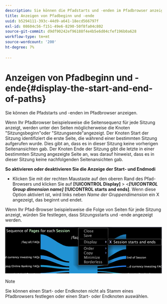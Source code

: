 ```yaml
---
description: Sie können die Pfadstarts und -enden im Pfadbrowser anzeigen.
title: Anzeigen von Pfadbeginn und -ende
uuid: b5294111-393c-44d9-a641-18ecd566797f
exl-id: 08604c56-f151-49e6-8290-50f8fa04c802
source-git-commit: d9df90242ef96188f4e4b5e6d04cfef196b0a628
workflow-type: tm+mt
source-wordcount: '200'
ht-degree: 7%

---
```


# Anzeigen von Pfadbeginn und -ende{#display-the-start-and-end-of-paths}

Sie können die Pfadstarts und -enden im Pfadbrowser anzeigen.

Wenn Ihr Pfadbrowser beispielsweise die Seitensequenz für jede Sitzung anzeigt, werden unter den Seiten möglicherweise die Knoten &quot;Sitzungsbeginn&quot;oder &quot;Sitzungsende&quot;angezeigt. Der Knoten Start der Sitzung identifiziert die erste Seite, die während einer bestimmten Sitzung aufgerufen wurde. Dies gibt an, dass es in dieser Sitzung keine vorherigen Seitenansichten gab. Der Knoten Ende der Sitzung gibt die letzte in einer bestimmten Sitzung angezeigte Seite an, was darauf hinweist, dass es in dieser Sitzung keine nachfolgenden Seitenansichten gab.

**So aktivieren oder deaktivieren Sie die Anzeige der Start- und Endmodi**

* Klicken Sie mit der rechten Maustaste auf den oberen Rand des Pfad-Browsers und klicken Sie auf **[!UICONTROL Display]** > *&lt;**[!UICONTROL Group dimension name]*** **[!UICONTROL starts and ends]**. Wenn diese Option aktiviert ist, wird links neben *Name der Gruppendimension* ein X angezeigt, das beginnt und endet.

Wenn Ihr Pfad-Browser beispielsweise die Folge von Seiten für jede Sitzung anzeigt, würden Sie festlegen, dass Sitzungsstarts und -ende angezeigt werden.

![](assets/vis_PathBrowser_StartsAndEnds.png)

>[!NOTE]
>
>Sie können einen Start- oder Endknoten nicht als Stamm eines Pfadbrowsers festlegen oder einen Start- oder Endknoten auswählen.
